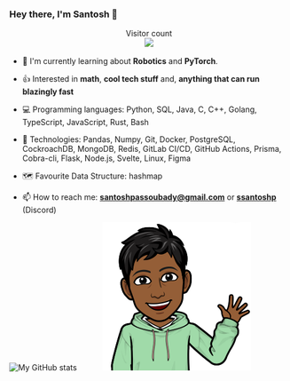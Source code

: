 ### Hey there, I'm Santosh 👋

<p align="center"> 
  Visitor count<br>
  <img src="https://profile-counter.glitch.me/ssantoshp/count.svg" />
</p>


- 🍉 I'm currently learning about **Robotics** and **PyTorch**.

- 👍 Interested in **math**, **cool tech stuff** and, **anything that can run blazingly fast**

- 💻 Programming languages: Python, SQL, Java, C, C++, Golang, TypeScript, JavaScript, Rust, Bash

- 📖 Technologies: Pandas, Numpy, Git, Docker, PostgreSQL, CockroachDB, MongoDB, Redis, GitLab
CI/CD, GitHub Actions, Prisma, Cobra-cli, Flask, Node.js, Svelte, Linux, Figma

- 🗺️ Favourite Data Structure: hashmap

- 📫 How to reach me: **santoshpassoubady@gmail.com** or **[ssantoshp](https://discord.com/users/759478394865057874)** (Discord)


![My GitHub stats](https://github-readme-stats.vercel.app/api?username=ssantoshp&count_private=true)&emsp;&emsp;&emsp;
<img src="bit.png"/>



